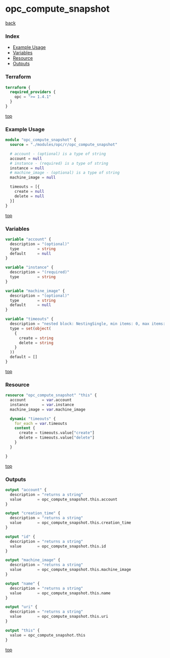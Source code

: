 # opc_compute_snapshot

[back](../opc.md)

### Index

- [Example Usage](#example-usage)
- [Variables](#variables)
- [Resource](#resource)
- [Outputs](#outputs)

### Terraform

```terraform
terraform {
  required_providers {
    opc = ">= 1.4.1"
  }
}
```

[top](#index)

### Example Usage

```terraform
module "opc_compute_snapshot" {
  source = "./modules/opc/r/opc_compute_snapshot"

  # account - (optional) is a type of string
  account = null
  # instance - (required) is a type of string
  instance = null
  # machine_image - (optional) is a type of string
  machine_image = null

  timeouts = [{
    create = null
    delete = null
  }]
}
```

[top](#index)

### Variables

```terraform
variable "account" {
  description = "(optional)"
  type        = string
  default     = null
}

variable "instance" {
  description = "(required)"
  type        = string
}

variable "machine_image" {
  description = "(optional)"
  type        = string
  default     = null
}

variable "timeouts" {
  description = "nested block: NestingSingle, min items: 0, max items: 0"
  type = set(object(
    {
      create = string
      delete = string
    }
  ))
  default = []
}
```

[top](#index)

### Resource

```terraform
resource "opc_compute_snapshot" "this" {
  account       = var.account
  instance      = var.instance
  machine_image = var.machine_image

  dynamic "timeouts" {
    for_each = var.timeouts
    content {
      create = timeouts.value["create"]
      delete = timeouts.value["delete"]
    }
  }

}
```

[top](#index)

### Outputs

```terraform
output "account" {
  description = "returns a string"
  value       = opc_compute_snapshot.this.account
}

output "creation_time" {
  description = "returns a string"
  value       = opc_compute_snapshot.this.creation_time
}

output "id" {
  description = "returns a string"
  value       = opc_compute_snapshot.this.id
}

output "machine_image" {
  description = "returns a string"
  value       = opc_compute_snapshot.this.machine_image
}

output "name" {
  description = "returns a string"
  value       = opc_compute_snapshot.this.name
}

output "uri" {
  description = "returns a string"
  value       = opc_compute_snapshot.this.uri
}

output "this" {
  value = opc_compute_snapshot.this
}
```

[top](#index)